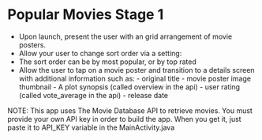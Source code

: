# Popular Movies Stage 1
- Upon launch, present the user with an grid arrangement of movie posters.
- Allow your user to change sort order via a setting:
- The sort order can be by most popular, or by top rated
- Allow the user to tap on a movie poster and transition to a details screen with additional information such as:
        - original title
        - movie poster image thumbnail
        - A plot synopsis (called overview in the api)
        - user rating (called vote_average in the api)
        - release date

NOTE: This app uses The Movie Database API to retrieve movies. 
You must provide your own API key in order to build the app. 
When you get it, just paste it to API_KEY variable in the MainActivity.java 
